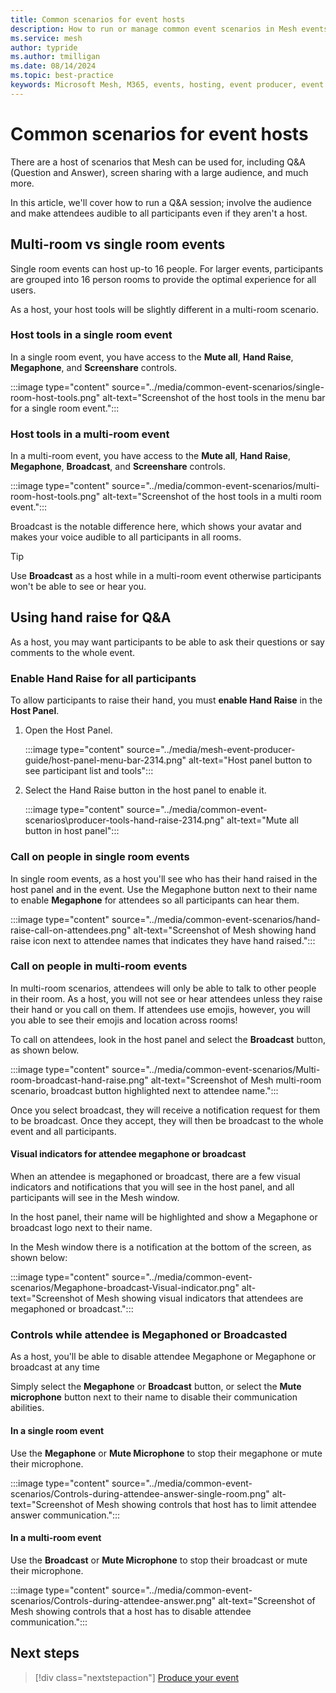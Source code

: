 ```yaml
---
title: Common scenarios for event hosts
description: How to run or manage common event scenarios in Mesh events while using the Mesh app for Windows, Mesh app for Teams or Mesh app on Meta Quest.
ms.service: mesh
author: typride
ms.author: tmilligan
ms.date: 08/14/2024
ms.topic: best-practice
keywords: Microsoft Mesh, M365, events, hosting, event producer, event organizer, Q&A, scenarios
---
```


# Common scenarios for event hosts

There are a host of scenarios that Mesh can be used for, including Q&A (Question and Answer), screen sharing with a large audience, and much more.

In this article, we'll cover how to run a Q&A session; involve the audience and make attendees audible to all participants even if they aren't a host.

## Multi-room vs single room events

Single room events can host up-to 16 people. For larger events, participants are grouped into 16 person rooms to provide the optimal experience for all users.

As a host, your host tools will be slightly different in a multi-room scenario.

### Host tools in a single room event

In a single room event, you have access to the **Mute all**, **Hand Raise**, **Megaphone**, and **Screenshare** controls.

:::image type="content" source="../media/common-event-scenarios/single-room-host-tools.png" alt-text="Screenshot of the host tools in the menu bar for a single room event.":::

### Host tools in a multi-room event

In a multi-room event, you have access to the **Mute all**, **Hand Raise**, **Megaphone**, **Broadcast**, and **Screenshare** controls.

:::image type="content" source="../media/common-event-scenarios/multi-room-host-tools.png" alt-text="Screenshot of the host tools in a multi room event.":::

Broadcast is the notable difference here, which shows your avatar and makes your voice audible to all participants in all rooms.

> [!TIP]
> Use **Broadcast** as a host while in a multi-room event otherwise participants won't be able to see or hear you.

## Using hand raise for Q&A

As a host, you may want participants to be able to ask their questions or say comments to the whole event.

### Enable Hand Raise for all participants

To allow participants to raise their hand, you must **enable Hand Raise** in the **Host Panel**.

1. Open the Host Panel.

    :::image type="content" source="../media/mesh-event-producer-guide/host-panel-menu-bar-2314.png" alt-text="Host panel button to see participant list and tools":::

1. Select the Hand Raise button in the host panel to enable it.

    :::image type="content" source="../media/common-event-scenarios\producer-tools-hand-raise-2314.png" alt-text="Mute all button in host panel":::

### Call on people in single room events

In single room events, as a host you'll see who has their hand raised in the host panel and in the event. Use the Megaphone button next to their name to enable **Megaphone** for attendees so all participants can hear them.

:::image type="content" source="../media/common-event-scenarios/hand-raise-call-on-attendees.png" alt-text="Screenshot of Mesh showing hand raise icon next to attendee names that indicates they have hand raised.":::

### Call on people in multi-room events

In multi-room scenarios, attendees will only be able to talk to other people in their room. As a host, you will not see or hear attendees unless they raise their hand or you call on them. If attendees use emojis, however, you will you able to see their emojis and location across rooms!

To call on attendees, look in the host panel and select the **Broadcast** button, as shown below.

:::image type="content" source="../media/common-event-scenarios/Multi-room-broadcast-hand-raise.png" alt-text="Screenshot of Mesh multi-room scenario, broadcast button highlighted next to attendee name.":::

Once you select broadcast, they will receive a notification request for them to be broadcast. Once they accept, they will then be broadcast to the whole event and all participants.

#### Visual indicators for attendee megaphone or broadcast

When an attendee is megaphoned or broadcast, there are a few visual indicators and notifications that you will see in the host panel, and all participants will see in the Mesh window.

In the host panel, their name will be highlighted and show a Megaphone or broadcast logo next to their name.

In the Mesh window there is a notification at the bottom of the screen, as shown below:

:::image type="content" source="../media/common-event-scenarios/Megaphone-broadcast-Visual-indicator.png" alt-text="Screenshot of Mesh showing visual indicators that attendees are megaphoned or broadcast.":::

### Controls while attendee is Megaphoned or Broadcasted

As a host, you'll be able to disable attendee Megaphone or Megaphone or broadcast at any time

Simply select the **Megaphone** or **Broadcast** button, or select the **Mute microphone** button next to their name to disable their communication abilities.

#### In a single room event

Use the **Megaphone** or **Mute Microphone** to stop their megaphone or mute their microphone.

:::image type="content" source="../media/common-event-scenarios/Controls-during-attendee-answer-single-room.png" alt-text="Screenshot of Mesh showing controls that host has to limit attendee answer communication.":::

#### In a multi-room event

Use the **Broadcast** or **Mute Microphone** to stop their broadcast or mute their microphone.

:::image type="content" source="../media/common-event-scenarios/Controls-during-attendee-answer.png" alt-text="Screenshot of Mesh showing controls that a host has to disable attendee communication.":::

## Next steps

   > [!div class="nextstepaction"]
   > [Produce your event](produce-event.md)